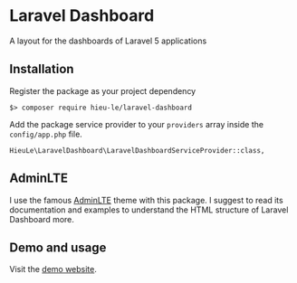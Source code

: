 # Laravel Dashboard

A layout for the dashboards of Laravel 5 applications

## Installation

Register the package as your project dependency

    $> composer require hieu-le/laravel-dashboard
    
Add the package service provider to your `providers` array inside the `config/app.php` file.

    HieuLe\LaravelDashboard\LaravelDashboardServiceProvider::class,
    
## AdminLTE

I use the famous [AdminLTE](//almsaeedstudio.com/themes/AdminLTE/documentation/index.html) theme with this package. I suggest to read its documentation and examples to understand the HTML structure of Laravel Dashboard more.

## Demo and usage

Visit the [demo website](https://laravel-dashboard.hieule.info/). 